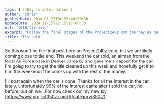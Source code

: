 ```yaml
---
tags: [ 240z, forsale, datsun ]
author: "chris"
publishDate: 2010-01-27T08:55:48+00:00
updateDate: 2024-11-15T12:15:17-06:00
url: "2010/tis-sold"
excerpt: "Follow the final stages of the Project240z.com journey as our precious car finds a new home with an airman. Stay tuned for more!"
title: "Tis sold"
---
```


So this won't be the final post here on Project240z.com, but we are likely coming close to the end. This weekend the car sold, an airman from the local Air Force base in Denver came by and gave me a deposit for the car. I'm going to try to get the title cleaned up this week and hopefully get it to him this weekend if he comes up with the rest of the money.

I'll post again when the car is gone. Thanks for all the interest in the car lately, unfortunately 99% of the interest came after I sold the car, not before, but oh well. For now check out my new toy, [https://www.project350z.com/](/category/350z/)
